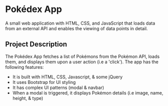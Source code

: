 # Pokédex App

A small web application with HTML, CSS, and JavaScript that loads
data from an external API and enables the viewing of data points in detail.


## Project Description

The Pokédex App fetches a list of Pokémons from the Pokémon API, loads them, and displays them upon a user action (i.e a 'click'). The app has the following features:

- It is built with HTML, CSS, Javascript, & some jQuery
- It uses Bootstrap for UI styling
- It has complex UI patterns (modal & navbar)
- When a modal is triggered, it displays Pokémon details (i.e image, name, height, & type)

